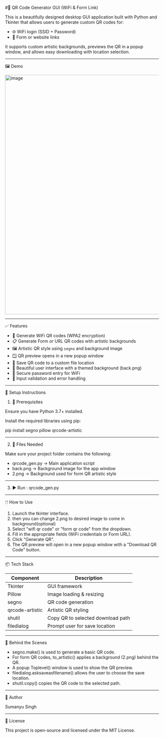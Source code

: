 #🎯 QR Code Generator GUI (WiFi & Form Link)

This is a beautifully designed desktop GUI application built with Python and Tkinter that allows users to generate custom QR codes for:

- 🌐 WiFi login (SSID + Password)
- 🔗 Form or website links

It supports custom artistic backgrounds, previews the QR in a popup window, and allows easy downloading with location selection.

---

🖼️ Demo

<img width="995" height="784" alt="image" src="https://github.com/user-attachments/assets/891410c9-2598-425d-a90b-d6d46b3ddb40" />


---

✅ Features

- 📶 Generate WiFi QR codes (WPA2 encryption)
- 📋 Generate Form or URL QR codes with artistic backgrounds
- 🖼️ Artistic QR style using `segno` and background image
- 🪟 QR preview opens in a new popup window
- 💾 Save QR code to a custom file location
- 🎨 Beautiful user interface with a themed background (back.png)
- 🔐 Secure password entry for WiFi
- 🧼 Input validation and error handling

---

🔧 Setup Instructions

1. 📁 Prerequisites

Ensure you have Python 3.7+ installed.

Install the required libraries using pip:

pip install segno pillow qrcode-artistic

---

2. 📂 Files Needed

Make sure your project folder contains the following:

- qrcode_gen.py → Main application script
- back.png → Background image for the app window
- 2.png → Background used for form QR artistic style

---

3. ▶️ Run : qrcode_gen.py



---

🖱️ How to Use

1. Launch the tkinter interface.
2. then you can change 2.png to desired image to come in background(optional)
3. Select "wifi qr code" or "form qr code" from the dropdown.
4. Fill in the appropriate fields (WiFi credentials or Form URL).
5. Click "Generate QR".
6. The QR preview will open in a new popup window with a "Download QR Code" button.

---

📦 Tech Stack

Component         | Description
------------------|-----------------------------------------
Tkinter           | GUI framework
Pillow            | Image loading & resizing
segno             | QR code generation
qrcode-artistic   | Artistic QR styling
shutil            | Copy QR to selected download path
filedialog        | Prompt user for save location

---

🧠 Behind the Scenes

- segno.make() is used to generate a basic QR code.
- For form QR codes, to_artistic() applies a background (2.png) behind the QR.
- A popup Toplevel() window is used to show the QR preview.
- filedialog.asksaveasfilename() allows the user to choose the save location.
- shutil.copy() copies the QR code to the selected path.

---

👤 Author

Sumanyu Singh

---

🪪 License

This project is open-source and licensed under the MIT License.

